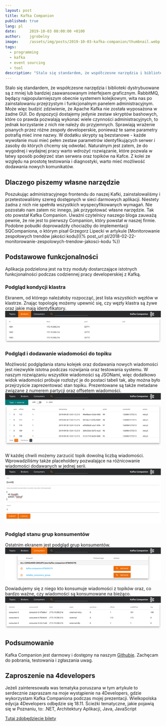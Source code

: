 ```yaml
---
layout: post
title: Kafka Companion
published: true
lang: pl
date:      2019-10-03 08:00:00 +0100
author:    jgrobelny
image:     /assets/img/posts/2019-10-03-kafka-companion/thumbnail.webp
tags:
  - programming
  - kafka
  - event sourcing
  - tool
description: "Stalo się standardem, że współczesne narzędzia i biblioteki dystrybuowane są z mniej lub bardziej zaawansowanym interfejsem graficznym. RabbitMQ, będący najpopularniejszym obecnie systemem kolejkowym, wita nas po zainstalowaniu przejrzystym i funkcjonalnym panelem administracyjnym. Może więc budzić zdziwienie, że Apache Kafka nie została wyposażona w żadne GUI. Do dyspozycji dostajemy jedynie zestaw skryptów bashowych, które co prawda pozwalają wykonać wiele czynności administracyjnych, to jednak korzystanie z nich nie należy do przyjemnych. Sprawiają wrażenie pisanych przez różne zespoły developerskie, ponieważ te same parametry potrafią mieć inne nazwy. W dodatku skrypty są bezstanowe - każde wywołanie musi mieć pełen zestaw parametrów identyfikujących serwer i zasoby do których chcemy się odwołać. Naturalnym jest zatem, że do wygodnej i wydajnej pracy warto wdrożyć rozwiązanie, które pozwala w łatwy sposób podejrzeć stan serwera oraz topików na Kafce. Z kolei ze względu na prostotę testowania i diagnostyki, warto mieć możliwość dodawania nowych komunikatów."
---
```


Stalo się standardem, że współczesne narzędzia i biblioteki dystrybuowane są z mniej lub bardziej zaawansowanym interfejsem graficznym. RabbitMQ, będący najpopularniejszym obecnie systemem kolejkowym, wita nas po zainstalowaniu przejrzystym i funkcjonalnym panelem administracyjnym. Może więc budzić zdziwienie, że Apache Kafka nie została wyposażona w żadne GUI. Do dyspozycji dostajemy jedynie zestaw skryptów bashowych, które co prawda pozwalają wykonać wiele czynności administracyjnych, to jednak korzystanie z nich nie należy do przyjemnych. Sprawiają wrażenie pisanych przez różne zespoły developerskie, ponieważ te same parametry potrafią mieć inne nazwy. W dodatku skrypty są bezstanowe - każde wywołanie musi mieć pełen zestaw parametrów identyfikujących serwer i zasoby do których chcemy się odwołać. Naturalnym jest zatem, że do wygodnej i wydajnej pracy warto wdrożyć rozwiązanie, które pozwala w łatwy sposób podejrzeć stan serwera oraz topików na Kafce. Z kolei ze względu na prostotę testowania i diagnostyki, warto mieć możliwość dodawania nowych komunikatów.

## Dlaczego piszemy własne narzędzie
Poszukując administracyjnego frontendu do naszej Kafki, zainstalowaliśmy i przetestowaliśmy szereg dostępnych w sieci darmowych aplikacji. Niestety żadna z nich nie spełniła wszystkich wyspecyfikowanych wymagań. Nie pozostało nam zatem nic innego, jak przygotować własne narzędzie. Tak oto powstał Kafka Companion. Uważni czytelnicy naszego bloga zauważą pewnie, że nie jest to pierwszy Companion, który powstał w naszej firmie. Podobne pobudki doprowadziły chociażby do implementacji SQCompaniona, o którym pisał Grzegorz Lipecki w artykule [Monitorowanie zespołowych trendów jakości kodu]({% post_url pl/2018-02-22-monitorowanie-zespolowych-trendow-jakosci-kodu %})

## Podstawowe funkcjonalności
Aplikacja podzielona jest na trzy moduły dostarczające istotnych funkcjonalności podczas codziennej pracy developerskiej z Kafką.

### Podgląd kondycji klastra
Ekranem, od którego należałoby rozpocząć, jest lista wszystkich węzłów w klastrze. Znając topologię możemy upewnić się, czy węzły klastra są żywe oraz jakie mają identyfikatory.
![2019-10-03-kafka-companion_brokers.png](/assets/img/posts/2019-10-03-kafka-companion/2019-10-03-kafka-companion_brokers.png)

### Podgląd i dodawanie wiadomości do topiku
Możliwość podglądania stanu kolejek oraz dodawania nowych wiadomości jest niezwykle istotna podczas rozwijania oraz testowania systemu. W naszym rozwiązaniu wszystkie wiadomości są JSONami, więc dodatkowo widok wiadomości próbuje rozłożyć je do postaci tabeli tak, aby można było przejrzyście zaprezentować stan topiku.  Prezentowane są także metadane związane z numerem partycji oraz offsetem wiadomości.
![2019-10-03-kafka-companion_messages_list.png](/assets/img/posts/2019-10-03-kafka-companion/2019-10-03-kafka-companion_messages_list.png)

W każdej chwili możemy zarzucić topik dowolną liczbą wiadomości. Wprowadziliśmy także placeholdery pozwalające na różnicowanie wiadomości dodawanych w jednej serii.
![2019-10-03-kafka-companion_messages_new.png](/assets/img/posts/2019-10-03-kafka-companion/2019-10-03-kafka-companion_messages_new.png)

### Podgląd stanu grup konsumentów
Ostatnim ekranem jest podgląd grup konsumentów.
![2019-10-03-kafka-companion_consumers_list.png](/assets/img/posts/2019-10-03-kafka-companion/2019-10-03-kafka-companion_consumers_list.png)

 Dowiadujemy się z niego kto konsumuje wiadomości z topików oraz, co bardzo ważne, czy wiadomości są konsumowane na bieżąco.
![2019-10-03-kafka-companion_consumers_details.png](/assets/img/posts/2019-10-03-kafka-companion/2019-10-03-kafka-companion_consumers_details.png)

## Podsumowanie
Kafka Companion jest darmowy i dostępny na naszym [Githubie](https://github.com/Consdata/kafka-companion). Zachęcam do pobrania, testowania i zgłaszania uwag.

## Zaproszenie na 4developers
Jeżeli zainteresowała was tematyka poruszana w tym artykule to serdecznie zapraszam na moje wystąpienie na 4Developers, gdzie wykorzystam Kafka Companiona podczas mojej prezentacji. Wielkopolska edycja 4Developers odbędzie się 18.11. Ścieżki tematyczne, jakie pojawią się w Poznaniu, to: .NET, Architektury Aplikacji, Java, JavaScript

[Tutaj zdobędziecie bilety](https://evenea.pl/event/4developerspoznan2019/)
